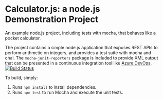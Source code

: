 Calculator.js: a node.js Demonstration Project
==============================================
An example node.js project, including tests with mocha, that behaves like
a pocket calculator.

The project contains a simple node.js application that exposes REST APIs
to perform arithmetic on integers, and provides a test suite with mocha
and chai.  The `mocha-junit-reporters` package is included to provide XML
output that can be presented in a continuous integration tool like
[Azure DevOps](https://azure.com/devops).
[![Build Status](https://dev.azure.com/rajneeshgadge0899/PartsUnlimited/_apis/build/status/rgadge.calculator?branchName=refs%2Fpull%2F1%2Fmerge)](https://dev.azure.com/rajneeshgadge0899/PartsUnlimited/_build/latest?definitionId=3&branchName=refs%2Fpull%2F1%2Fmerge)

To build, simply:

1. Runs `npm install` to install dependencies.
2. Runs `npm test` to run Mocha and execute the unit tests.

